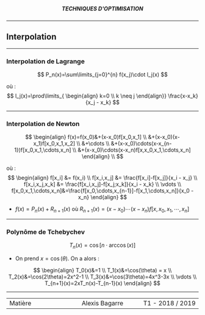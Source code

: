 <h5 style="text-align: center"> TECHNIQUES D'OPTIMISATION </h5>

------

## **Interpolation**

------

### Interpolation de Lagrange

$$
P_n(x)=\sum\limits_{j=0}^{n} f(x_j)\cdot l_j(x)
$$

où :
$$
l_j(x)=\prod\limits_{
\begin{align}
k=0 \\ k \neq j
\end{align}}
\frac{x-x_k}{x_j - x_k}
$$

---

### Interpolation de Newton

$$
\begin{align}
f(x)=f(x_0)&+(x-x_0)f[x_0,x_1] \\ 
&+(x-x_0)(x-x_1)f[x_0,x_1,x_2] \\
&+\cdots \\
&+(x-x_0)\cdots(x-x_{n-1})f[x_0,x_1,\cdots,x_n] \\
&+(x-x_0)\cdots(x-x_n)f[x,x_0,x_1,\cdots,x_n]
\end{align} \\
$$

où :
$$
\begin{align}
f[x_i] &= f(x_i) \\
f[x_i,x_j] &= \frac{f[x_i]-f[x_j]}{x_i - x_j} \\
f[x_i,x_j,x_k] &= \frac{f[x_i,x_j]-f[x_j;x_k]}{x_i - x_k} \\
\vdots \\
f[x_0,x_1,\cdots,x_n]&=\frac{f[x_0,\cdots,x_{n-1}]-f[x_1,\cdots,x_n]}{x_0 - x_n}
\end{align}
$$

- $f(x)=P_n(x)+R_{n+1}(x)$ où $R_{n+1}(x)=(x-x_0)\cdots(x-x_n)f[x,x_0,x_1,\cdots,x_n]$

---

### Polynôme de Tchebychev

$$
T_n(x)=\cos[n\cdot \arccos(x)]
$$

- On prend $x=\cos (\theta)​$. On a alors :

$$
\begin{align}
T_0(x)&=1 \\
T_1(x)&=\cos(\theta) = x \\
T_2(x)&=\cos(2\theta)=2x^2-1 \\
T_3(x)&=\cos(3\theta)=4x^3-3x \\
\vdots \\
T_{n+1}(x)=2xT_n(x)-T_{n-1}(x)
\end{align}
$$



------

<table width="90%">
<tr>
<td style="width: 30%; text-align: left; background:transparent; border:0;">Matière</td>
<td style="width: 30%; text-align: center; background:transparent; border:0;">Alexis Bagarre</td>
<td style="width: 30%; text-align: right; background:transparent; border:0;">T1 - 2018 / 2019</td>
</tr>
</table>